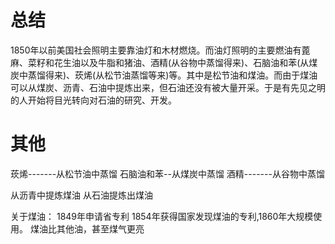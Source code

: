 # 总结
1850年以前美国社会照明主要靠油灯和木材燃烧。而油灯照明的主要燃油有蓖麻、菜籽和花生油以及牛脂和猪油、酒精(从谷物中蒸馏得来)、石脑油和苯(从煤炭中蒸馏得来)、莰烯(从松节油蒸馏等来)等。其中是松节油和煤油。而由于煤油可以从煤炭、沥青、石油中提炼出来，但石油还没有被大量开采。于是有先见之明的人开始将目光转向对石油的研究、开发。





# 其他
莰烯-------从松节油中蒸馏
石脑油和苯--从煤炭中蒸馏
酒精-------从谷物中蒸馏

从沥青中提炼煤油
从石油提炼出煤油

关于煤油：
1849年申请省专利
1854年获得国家发现煤油的专利,1860年大规模使用。
煤油比其他油，甚至煤气更亮